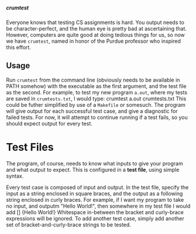 ##### crumtest
Everyone knows that testing CS assignments is hard. You output needs to be character-perfect, and the human eye is pretty bad at ascertaining that. However, computers are
quite good at doing tedious things for us, so now we have `crumtest`, named in honor of the Purdue professor who inspired this effort.

## Usage
Run `crumtest` from the command line (obviously needs to be available in PATH somehow) with the executable as the first argument, and the test file as the second.
For example, to test my new program `a.out`, where my tests are saved in `crumtests.txt`, I would type:
    crumtest a.out crumtests.txt
This could be futher simplified by use of a `Makefile` or somesuch. The program will give output for each successful test case, and give a diagnostic for failed tests.
For now, it will attempt to continue running if a test fails, so you should expect output for every test.

# Test Files
The program, of course, needs to know what inputs to give your program and what output to expect. This is configured in a **test file**, using simple syntax.

Every test case is composed of input and output. In the test file, specify the input as a string enclosed in square braces, and the output as a following string enclosed
in curly braces. For example, if I want my program to take no input, and outputm "Hello World!", then somewhere in my test file I would add
    []
    {Hello World!}
Whitespace in-between the bracket and curly-brace expressions will be ignored. To add another test case, simply add another set of bracket-and-curly-brace strings to be
tested. 

